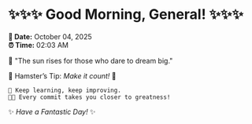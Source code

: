 # ✨✨✨ Good Morning, General! ✨✨✨

**📅 Date:** October 04, 2025  
**⏰ Time:** 02:03 AM  

🌅 "The sun rises for those who dare to dream big."  

🐹 Hamster’s Tip: _Make it count!_ 💪  

```
🚀 Keep learning, keep improving.  
🧑‍💻 Every commit takes you closer to greatness!  
```

✨ *Have a Fantastic Day!* ✨  
